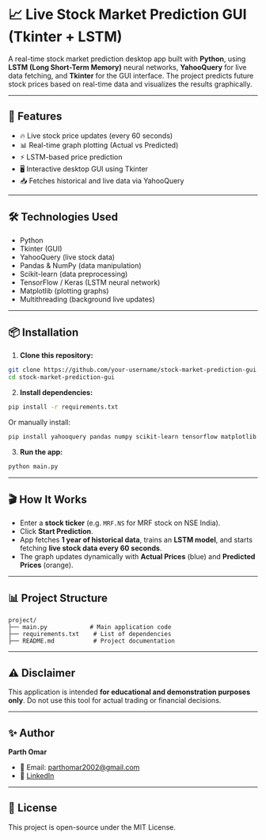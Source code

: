 
# 📈 Live Stock Market Prediction GUI (Tkinter + LSTM)

A real-time stock market prediction desktop app built with **Python**, using **LSTM (Long Short-Term Memory)** neural networks, **YahooQuery** for live data fetching, and **Tkinter** for the GUI interface. The project predicts future stock prices based on real-time data and visualizes the results graphically.

---

## 🚀 Features

- 🔥 Live stock price updates (every 60 seconds)
- 📊 Real-time graph plotting (Actual vs Predicted)
- ⚡ LSTM-based price prediction
- 🖥️ Interactive desktop GUI using Tkinter
- 📥 Fetches historical and live data via YahooQuery

---

## 🛠️ Technologies Used

- Python
- Tkinter (GUI)
- YahooQuery (live stock data)
- Pandas & NumPy (data manipulation)
- Scikit-learn (data preprocessing)
- TensorFlow / Keras (LSTM neural network)
- Matplotlib (plotting graphs)
- Multithreading (background live updates)

---

## 📦 Installation

1. **Clone this repository:**

```bash
git clone https://github.com/your-username/stock-market-prediction-gui.git
cd stock-market-prediction-gui
```

2. **Install dependencies:**

```bash
pip install -r requirements.txt
```

Or manually install:

```bash
pip install yahooquery pandas numpy scikit-learn tensorflow matplotlib
```

3. **Run the app:**

```bash
python main.py
```

---

## 🎬 How It Works

- Enter a **stock ticker** (e.g. `MRF.NS` for MRF stock on NSE India).
- Click **Start Prediction**.
- App fetches **1 year of historical data**, trains an **LSTM model**, and starts fetching **live stock data every 60 seconds**.
- The graph updates dynamically with **Actual Prices** (blue) and **Predicted Prices** (orange).

---


## 📊 Project Structure

```plaintext
project/
├── main.py            # Main application code
├── requirements.txt    # List of dependencies
├── README.md           # Project documentation
```

---

## ⚠️ Disclaimer

This application is intended **for educational and demonstration purposes only**. Do not use this tool for actual trading or financial decisions.

---

## ✨ Author

**Parth Omar**

- 📧 Email: parthomar2002@gmail.com  
- 🔗 [LinkedIn](https://www.linkedin.com/in/parth-omar-7ba086236)

---

## 📑 License

This project is open-source under the MIT License.
